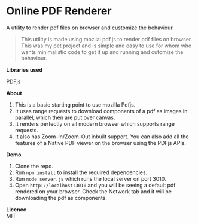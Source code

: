 # Online PDF Renderer
A utility to render pdf files on browser and customize the behaviour.

> This utility is made using mozilal pdf.js to render pdf files on browser. This was my pet project and is simple and easy to use for whom who wants minimalistic code to get it up and running and cutomize the behaviour.


**Libraries used**

[PDFjs](https://github.com/mozilla/pdf.js)


**About**

1. This is a basic starting point to use mozilla Pdfjs.  
2. It uses range requests to download components of a pdf as images in parallel, which then are put over canvas.  
3. It renders perfectly on all modern browser which supports range requests.  
4. It also has Zoom-In/Zoom-Out inbuilt support. You can also add all the features of a Native PDF viewer on the browser using the PDFjs APIs.


**Demo**

1. Clone the repo.
2. Run ```npm install```  to install the required dependencies.
3. Run ```node server.js``` which runs the local server on port 3010.
4. Open ```http://localhost:3010``` and you will be seeing a default pdf rendered on your browser. Check the Network tab and it will be downloading the pdf as components.


**Licence**  
MIT
